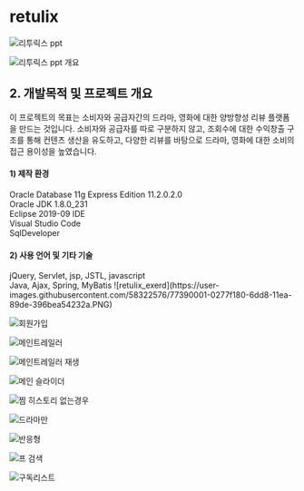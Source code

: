 # retulix
![리투릭스 ppt](https://user-images.githubusercontent.com/58322576/77391195-7798f600-6ddb-11ea-99e9-2d56f11ad538.PNG)

![리투릭스 ppt 개요](https://user-images.githubusercontent.com/58322576/77391191-7667c900-6ddb-11ea-8635-491a1a48eeae.PNG)
<h2>2. 개발목적 및 프로젝트 개요</h2>

이 프로젝트의 목표는 소비자와 공급자간의 드라마, 영화에 대한 양방향성 리뷰 플랫폼을 만드는 것입니다. 
소비자와 공급자를 따로 구분하지 않고, 조회수에 대한 수익창출 구조를 통해 컨텐츠 생산을 유도하고, 다양한 리뷰를 바탕으로 드라마,
 영화에 대한 소비의 접근 용이성을 높였습니다.
<h4>1) 제작 환경</h4>
Oracle Database 11g Express Edition  11.2.0.2.0<br>
Oracle JDK 1.8.0_231<br>
Eclipse 2019-09 IDE<br>
Visual Studio Code<br>
SqlDeveloper<br>

 <h4>2) 사용 언어 및 기타 기술</h4>
jQuery, Servlet, jsp, JSTL, javascript<br>
Java, Ajax, Spring, MyBatis
![retulix_exerd](https://user-images.githubusercontent.com/58322576/77390001-0277f180-6dd8-11ea-89de-396bea54232a.PNG)

![회원가입](https://user-images.githubusercontent.com/58322576/77389278-191d4900-6dd6-11ea-8872-56e2aa8d2c7d.PNG)

![메인트레일러](https://user-images.githubusercontent.com/58322576/77389289-2803fb80-6dd6-11ea-8315-0d4259a0352b.PNG)

![메인트레일러 재생](https://user-images.githubusercontent.com/58322576/77389314-3520ea80-6dd6-11ea-8613-3f30cc17c2ac.PNG)

![메인 슬라이더](https://user-images.githubusercontent.com/58322576/77389349-4cf86e80-6dd6-11ea-9df0-cbde53aa8b97.PNG)

![찜 히스토리 없는경우](https://user-images.githubusercontent.com/58322576/77389369-597cc700-6dd6-11ea-83dd-b907118a0bf9.PNG)

![드라마만](https://user-images.githubusercontent.com/58322576/77389357-51bd2280-6dd6-11ea-9255-93dfe9e22afd.PNG)

![반응형](https://user-images.githubusercontent.com/58322576/77389360-5386e600-6dd6-11ea-8189-9d694233b3f4.PNG)

![프 검색](https://user-images.githubusercontent.com/58322576/77389379-600b3e80-6dd6-11ea-89b5-cb6355e39095.PNG)

![구독리스트](https://user-images.githubusercontent.com/58322576/77389452-9b0d7200-6dd6-11ea-8a79-31ebcb2d69ea.PNG)
